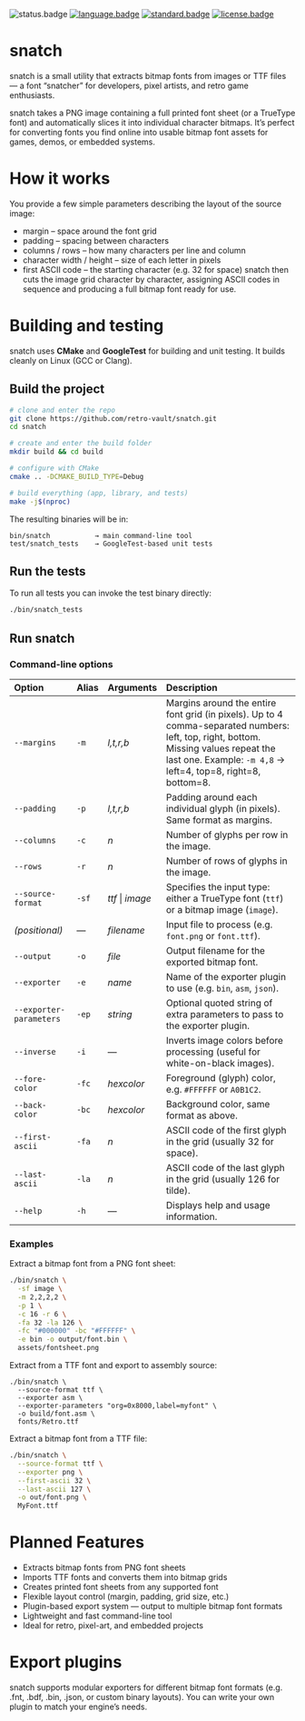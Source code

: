 ![status.badge] [![language.badge]][language.url] [![standard.badge]][standard.url] [![license.badge]][license.url]

# snatch

snatch is a small utility that extracts bitmap fonts from images or TTF files — a font “snatcher” for developers, pixel artists, and retro game enthusiasts.

snatch takes a PNG image containing a full printed font sheet (or a TrueType font) and automatically slices it into individual character bitmaps. It’s perfect for converting fonts you find online into usable bitmap font assets for games, demos, or embedded systems.

# How it works

You provide a few simple parameters describing the layout of the source image:
 - margin – space around the font grid
 - padding – spacing between characters
 - columns / rows – how many characters per line and column
 - character width / height – size of each letter in pixels
 - first ASCII code – the starting character (e.g. 32 for space)
snatch then cuts the image grid character by character, assigning ASCII codes in sequence and producing a full bitmap font ready for use.

# Building and testing

snatch uses **CMake** and **GoogleTest** for building and unit testing. It builds cleanly on Linux (GCC or Clang).

## Build the project

```bash
# clone and enter the repo
git clone https://github.com/retro-vault/snatch.git
cd snatch

# create and enter the build folder
mkdir build && cd build

# configure with CMake
cmake .. -DCMAKE_BUILD_TYPE=Debug

# build everything (app, library, and tests)
make -j$(nproc)
```

The resulting binaries will be in:

```
bin/snatch           → main command-line tool  
test/snatch_tests    → GoogleTest-based unit tests
```

## Run the tests

To run all tests you can invoke the test binary directly:

```bash
./bin/snatch_tests
```

## Run snatch

### Command-line options

| Option | Alias | Arguments | Description |
|:--|:--|:--|:--|
| `--margins` | `-m` | *l,t,r,b* | Margins around the entire font grid (in pixels). Up to 4 comma-separated numbers: left, top, right, bottom. Missing values repeat the last one. Example: `-m 4,8` → left=4, top=8, right=8, bottom=8. |
| `--padding` | `-p` | *l,t,r,b* | Padding around each individual glyph (in pixels). Same format as margins. |
| `--columns` | `-c` | *n* | Number of glyphs per row in the image. |
| `--rows` | `-r` | *n* | Number of rows of glyphs in the image. |
| `--source-format` | `-sf` | *ttf* \| *image* | Specifies the input type: either a TrueType font (`ttf`) or a bitmap image (`image`). |
| *(positional)* | — | *filename* | Input file to process (e.g. `font.png` or `font.ttf`). |
| `--output` | `-o` | *file* | Output filename for the exported bitmap font. |
| `--exporter` | `-e` | *name* | Name of the exporter plugin to use (e.g. `bin`, `asm`, `json`). |
| `--exporter-parameters` | `-ep` | *string* | Optional quoted string of extra parameters to pass to the exporter plugin. |
| `--inverse` | `-i` | — | Inverts image colors before processing (useful for white-on-black images). |
| `--fore-color` | `-fc` | *hexcolor* | Foreground (glyph) color, e.g. `#FFFFFF` or `A0B1C2`. |
| `--back-color` | `-bc` | *hexcolor* | Background color, same format as above. |
| `--first-ascii` | `-fa` | *n* | ASCII code of the first glyph in the grid (usually 32 for space). |
| `--last-ascii` | `-la` | *n* | ASCII code of the last glyph in the grid (usually 126 for tilde). |
| `--help` | `-h` | — | Displays help and usage information. |

### Examples

Extract a bitmap font from a PNG font sheet:

```bash
./bin/snatch \
  -sf image \
  -m 2,2,2,2 \
  -p 1 \
  -c 16 -r 6 \
  -fa 32 -la 126 \
  -fc "#000000" -bc "#FFFFFF" \
  -e bin -o output/font.bin \
  assets/fontsheet.png
```
Extract from a TTF font and export to assembly source:

```
./bin/snatch \
  --source-format ttf \
  --exporter asm \
  --exporter-parameters "org=0x8000,label=myfont" \
  -o build/font.asm \
  fonts/Retro.ttf
```
Extract a bitmap font from a TTF file:

```bash
./bin/snatch \
  --source-format ttf \
  --exporter png \
  --first-ascii 32 \
  --last-ascii 127 \
  -o out/font.png \
  MyFont.ttf
```

# Planned Features

 - Extracts bitmap fonts from PNG font sheets
 - Imports TTF fonts and converts them into bitmap grids
 - Creates printed font sheets from any supported font
 - Flexible layout control (margin, padding, grid size, etc.)
 - Plugin-based export system — output to multiple bitmap font formats
 - Lightweight and fast command-line tool
 - Ideal for retro, pixel-art, and embedded projects

# Export plugins

snatch supports modular exporters for different bitmap font formats (e.g. .fnt, .bdf, .bin, .json, or custom binary layouts). You can write your own plugin to match your engine’s needs.

[language.url]:   https://en.wikipedia.org/wiki/C%2B%2B
[language.badge]: https://img.shields.io/badge/language-C%2B%2B-blue.svg

[standard.url]:   https://en.wikipedia.org/wiki/C%2B%2B20
[standard.badge]: https://img.shields.io/badge/standard-C%2B%2B20-blue.svg

[license.url]:    https://github.com/retro-vault/snatch/blob/master/LICENSE
[license.badge]:  https://img.shields.io/badge/license-GPL2-blue.svg

[status.badge]:  https://img.shields.io/badge/status-development-red.svg